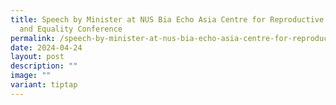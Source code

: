 ```yaml
---
title: Speech by Minister at NUS Bia Echo Asia Centre for Reproductive Longevity
  and Equality Conference
permalink: /speech-by-minister-at-nus-bia-echo-asia-centre-for-reproductive-longevity-and-equality-conference/
date: 2024-04-24
layout: post
description: ""
image: ""
variant: tiptap
---
```

